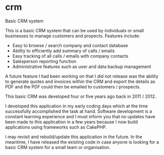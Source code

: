 # crm
Basic CRM system

This is a basic CRM system that can be used by individuals or small businesses to manage customers and propects. 
Features include:

- Easy to browse / search company and contact database
- Ability to efficiently add summary of calls / emails
- Easy tracking of all calls / emails with company contacts
- Salesperson reporting function
- Administrative features such as user and data backup management

A future feature I had been working on that I did not release was the ability to generate quotes and invoices within the CRM and 
export the details as PDF and the PDF could then be emailed to customers / prospects. 

This basic CRM was developed four or five years ago back in 2011 / 2012. 

I developed this application in my early coding days which at the time successfully accomplished the task at hand.
Software development is a constant learning experience and I must inform you that no updates have been made to 
this application in a few years because I now build applications using frameworks such as CakePHP. 

I may revisit and rebuild/update this application in the future. In the meantime, I have released the existing code in case anyone is looking for a basic CRM system for a small team or organisation. 



